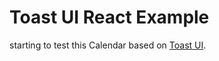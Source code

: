 # Toast UI React Example

starting to test this Calendar based on <a href="https://ui.toast.com/tui-calendar">Toast UI</a>.

